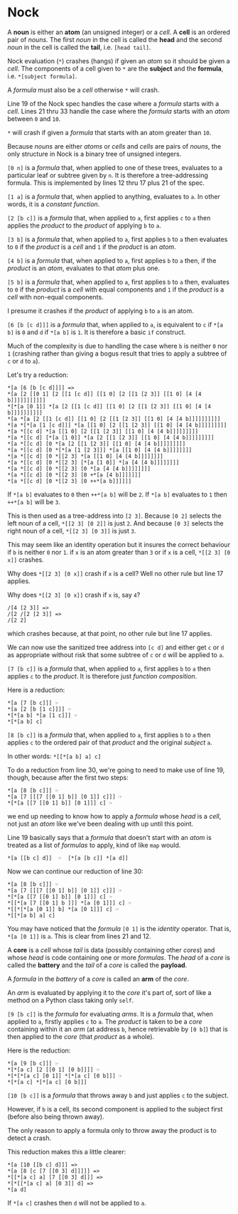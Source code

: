 # Nock

A **noun** is either an **atom** (an unsigned integer) or a *cell*. A **cell** is an ordered pair of *nouns*.
The first *noun* in the cell is called the **head** and the second *noun* in the cell is called the **tail**,
i.e. `[head tail]`.

Nock evaluation (`*`) crashes (hangs) if given an *atom* so it should be given a *cell*. The components of a cell
given to `*` are the **subject** and the **formula**, i.e. `*[subject formula]`.

A *formula* must also be a *cell* otherwise `*` will crash.

Line 19 of the Nock spec handles the case where a *formula* starts with a *cell*. Lines 21 thru 33 handle the
case where the *formula* starts with an *atom* between `0` and `10`.

`*` will crash if given a *formula* that starts with an atom greater than `10`.

Because *nouns* are either *atoms* or *cells* and *cells* are pairs of *nouns*, the only structure in Nock is a binary
tree of unsigned integers.

`[0 n]` is a *formula* that, when applied to one of these trees, evaluates to a particular leaf or subtree given by `n`.
It is therefore a tree-addressing formula. This is implemented by lines 12 thru 17 plus 21 of the spec.

`[1 a]` is a *formula* that, when applied to anything, evaluates to `a`. In other words, it is a *constant function*.

`[2 [b c]]` is a *formula* that, when applied to `a`, first applies `c` to `a` then applies the *product* to
the *product* of applying `b` to `a`.

`[3 b]` is a *formula* that, when applied to `a`, first applies `b` to `a` then evaluates to `0` if the *product* is a
*cell* and `1` if the *product* is an *atom*.

`[4 b]` is a *formula* that, when applied to `a`, first applies `b` to `a` then, if the *product* is an *atom*,
evaluates to that *atom* plus one.

`[5 b]` is a *formula* that, when applied to `a`, first applies `b` to `a` then, evaluates to `0` if the *product*
is a *cell* with equal components and `1` if the *product* is a *cell* with non-equal components.

I presume it crashes if the *product* of applying `b` to `a` is an atom.

`[6 [b [c d]]]` is a *formula* that, when applied to `a`,  is equivalent to `c` if `*[a b]` is `0` and `d` if `*[a b]` is
`1`. It is therefore a basic `if` construct.

Much of the complexity is due to handling the case where `b` is neither `0` nor `1` (crashing rather than giving a bogus
result that tries to apply a subtree of `c` or `d` to `a`).

Let's try a reduction:

    *[a [6 [b [c d]]]] =>
    *[a [2 [[0 1] [2 [[1 [c d]] [[1 0] [2 [[1 [2 3]] [[1 0] [4 [4 b]]]]]]]]]]]
    *[*[a [0 1]] *[a [2 [[1 [c d]] [[1 0] [2 [[1 [2 3]] [[1 0] [4 [4 b]]]]]]]]]]
    *[a *[a [2 [[1 [c d]] [[1 0] [2 [[1 [2 3]] [[1 0] [4 [4 b]]]]]]]]]]
    *[a *[*[a [1 [c d]]] *[a [[1 0] [2 [[1 [2 3]] [[1 0] [4 [4 b]]]]]]]]]
    *[a *[[c d] *[a [[1 0] [2 [[1 [2 3]] [[1 0] [4 [4 b]]]]]]]]]
    *[a *[[c d] [*[a [1 0]] *[a [2 [[1 [2 3]] [[1 0] [4 [4 b]]]]]]]]]
    *[a *[[c d] [0 *[a [2 [[1 [2 3]] [[1 0] [4 [4 b]]]]]]]]]
    *[a *[[c d] [0 *[*[a [1 [2 3]]] *[a [[1 0] [4 [4 b]]]]]]]]
    *[a *[[c d] [0 *[[2 3] *[a [[1 0] [4 [4 b]]]]]]]]
    *[a *[[c d] [0 *[[2 3] [*[a [1 0]] *[a [4 [4 b]]]]]]]]
    *[a *[[c d] [0 *[[2 3] [0 *[a [4 [4 b]]]]]]]]
    *[a *[[c d] [0 *[[2 3] [0 +*[a [4 b]]]]]]]
    *[a *[[c d] [0 *[[2 3] [0 ++*[a b]]]]]]

If `*[a b]` evaluates to `0` then `++*[a b]` will be `2`. If `*[a b]` evaluates to `1` then `++*[a b]` will be `3`.

This is then used as a tree-address into `[2 3]`. Because `[0 2]` selects the left noun of a cell, `*[[2 3] [0 2]]` is
just `2`. And because `[0 3]` selects the right noun of a cell, `*[[2 3] [0 3]]` is just `3`.

This may seem like an identity operation but it insures the correct behaviour if `b` is neither `0` nor `1`. if `x` is an
atom greater than `3` or if `x` is a cell, `*[[2 3] [0 x]]` crashes.

Why does `*[[2 3] [0 x]]` crash if `x` is a cell? Well no other rule but line 17 applies.

Why does `*[[2 3] [0 x]]` crash if `x` is, say `4`?

    /[4 [2 3]] =>
    /[2 /[2 [2 3]] =>
    /[2 2]

which crashes because, at that point, no other rule but line 17 applies.

We can now use the sanitized tree address into `[c d]` and either get `c` or `d` as appropriate without risk that some
subtree of `c` or `d` will be applied to `a`.

`[7 [b c]]` is a *formula* that, when applied to `a`, first applies `b` to `a` then applies `c` to the *product*.
It is therefore just *function composition*.

Here is a reduction:

    *[a [7 [b c]]] ☞
    *[a [2 [b [1 c]]]] ☞
    *[*[a b] *[a [1 c]]] ☞
    *[*[a b] c]

`[8 [b c]]` is a *formula* that, when applied to `a`, first applies `b` to `a` then applies `c` to the ordered pair of
that *product* and the original *subject* `a`.

In other words: `*[[*[a b] a] c]`

To do a reduction from line 30, we're going to need to make use of line 19, though, because after the first two steps:

    *[a [8 [b c]]] ☞
    *[a [7 [[[7 [[0 1] b]] [0 1]] c]]] ☞
    *[*[a [[7 [[0 1] b]] [0 1]]] c] ☞

we end up needing to know how to apply a *formula* whose *head* is a *cell*, not just an *atom* like we've been
dealing with up until this point.

Line 19 basically says that a *formula* that doesn't start with an *atom* is treated as a list of *formulas* to apply,
kind of like `map` would.

    *[a [[b c] d]]  ☞  [*[a [b c]] *[a d]]

Now we can continue our reduction of line 30:

    *[a [8 [b c]]] ☞
    *[a [7 [[[7 [[0 1] b]] [0 1]] c]]] ☞
    *[*[a [[7 [[0 1] b]] [0 1]]] c] ☞
    *[[*[a [7 [[0 1] b ]]] *[a [0 1]]] c] ☞
    *[[*[*[a [0 1]] b] *[a [0 1]]] c] ☞
    *[[*[a b] a] c]

You may have noticed that the *formula* `[0 1]` is the *identity* operator. That is, `*[a [0 1]]` is `a`. This is clear
from lines 21 and 12.

A **core** is a *cell* whose *tail* is data (possibly containing other *cores*) and whose *head* is code containing one
or more *formulas*. The *head* of a *core* is called the **battery** and the *tail* of a *core* is called the **payload**.

A *formula* in the *battery* of a *core* is called an **arm** of the *core*.

An *arm* is evaluated by applying it to the *core* it's part of, sort of like a method on a Python class taking only
`self`.

`[9 [b c]]` is the *formula* for evaluating *arms*. It is a *formula* that, when applied to `a`, firstly applies `c` to
`a`. The *product* is taken to be a *core* containing within it an *arm* (at address `b`, hence retrievable by `[0 b]`)
that is then applied to the *core* (that *product* as a whole).

Here is the reduction:

    *[a [9 [b c]]] ☞
    *[*[a c] [2 [[0 1] [0 b]]]] ☞
    *[*[*[a c] [0 1]] *[*[a c] [0 b]]] ☞
    *[*[a c] *[*[a c] [0 b]]]

`[10 [b c]]` is a *formula* that throws away `b` and just applies `c` to the subject.

However, if `b` is a cell, its second component is applied to the subject first (before also being thrown away).

The only reason to apply a formula only to throw away the product is to detect a crash.

This reduction makes this a little clearer:

    *[a [10 [[b c] d]]] =>
    *[a [8 [c [7 [[0 3] d]]]]] =>
    *[[*[a c] a] [7 [[0 3] d]]] =>
    *[*[[*[a c] a] [0 3]] d] =>
    *[a d]

If `*[a c]` crashes then `d` will not be applied to `a`.
